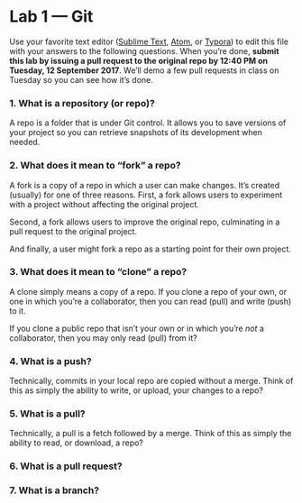 # Lab 1 — Git

Use your favorite text editor ([Sublime Text](https://www.sublimetext.com/), [Atom](https://atom.io/), or [Typora](https://typora.io/)) to edit this file with your answers to the following questions. When you’re done, **submit this lab by issuing a pull request to the original repo by 12:40 PM on Tuesday, 12 September 2017**. We’ll demo a few pull requests in class on Tuesday so you can see how it’s done.

### 1. What is a repository (or repo)?

A repo is a folder that is under Git control. It allows you to save versions of your project so you can retrieve snapshots of its development when needed.

### 2. What does it mean to “fork” a repo?

A fork is a copy of a repo in which a user can make changes. It’s created (usually) for one of three reasons. First, a fork allows users to experiment with a project without affecting the original project.

Second, a fork allows users to improve the original repo, culminating in a pull request to the original project.

And finally, a user might fork a repo as a starting point for their own project.

### 3. What does it mean to “clone” a repo?

A clone simply means a copy of a repo. If you clone a repo of your own, or one in which you’re a collaborator, then you can read (pull) and write (push) to it.

If you clone a public repo that isn’t your own or in which you’re *not* a collaborator, then you may only read (pull) from it?

### 4. What is a push?

Technically, commits in your local repo are copied without a merge. Think of this as simply the ability to write, or upload, your changes to a repo?

### 5. What is a pull?

Technically, a pull is a fetch followed by a merge. Think of this as simply the ability to read, or download, a repo?

### 6. What is a pull request?

### 7. What is a branch?
